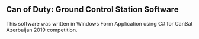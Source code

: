## Can of Duty: Ground Control Station Software
This software was written in Windows Form Application using C# for CanSat Azerbaijan 2019 competition. 